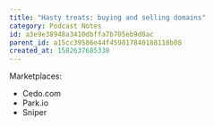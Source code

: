 ```yaml
---
title: "Hasty treats: buying and selling domains"
category: Podcast Notes
id: a3e9e38948a3410dbffa7b705eb9d0ac
parent_id: a15cc39586e44f459817840188118b08
created_at: 1582637685338
---
```


Marketplaces:

* Cedo.com
* Park.io
* Sniper 

                